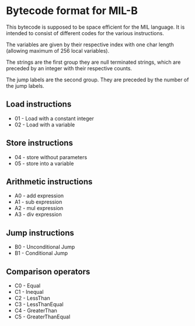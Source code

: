# Bytecode format for MIL-B
This bytecode is supposed to be space efficient for the MIL language. It is intended to consist of different codes for the various instructions.

The variables are given by their respective index with one char length (allowing maximum of 256 local variables).

The strings are the first group they are null terminated strings, which are preceded by an integer with their respective counts.

The jump labels are the second group. They are preceded by the number of the jump labels.

## Load instructions
- 01 - Load with a constant integer
- 02 - Load with a variable

## Store instructions
- 04 - store without parameters
- 05 - store into a variable

## Arithmetic instructions
- A0 - add expression
- A1 - sub expression
- A2 - mul expression
- A3 - div expression

## Jump instructions
- B0 - Unconditional Jump
- B1 - Conditional Jump

## Comparison operators
- C0 - Equal 
- C1 - Inequal
- C2 - LessThan
- C3 - LessThanEqual 
- C4 - GreaterThan 
- C5 - GreaterThanEqual 
